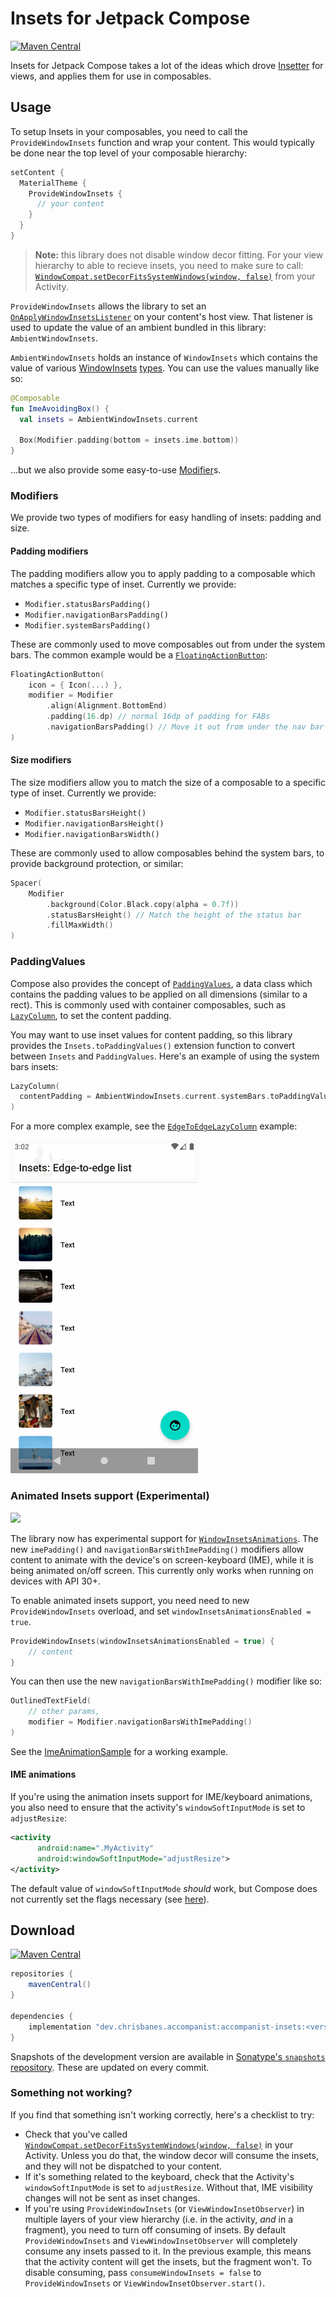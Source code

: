 # Insets for Jetpack Compose

[![Maven Central](https://img.shields.io/maven-central/v/dev.chrisbanes.accompanist/accompanist-insets)](https://search.maven.org/search?q=g:dev.chrisbanes.accompanist)

Insets for Jetpack Compose takes a lot of the ideas which drove [Insetter][insetter-view] for views, and applies them for use in composables.

## Usage
To setup Insets in your composables, you need to call the `ProvideWindowInsets` function and
wrap your content. This would typically be done near the top level of your composable hierarchy:

``` kotlin
setContent {
  MaterialTheme {
    ProvideWindowInsets {
      // your content
    }
  }
}
```

> **Note:** this library does not disable window decor fitting. For your view hierarchy to able to recieve insets, you need to make sure to call: [`WindowCompat.setDecorFitsSystemWindows(window, false)`](https://developer.android.com/reference/androidx/core/view/WindowCompat#setDecorFitsSystemWindows(android.view.Window,%20boolean)) from your Activity.

`ProvideWindowInsets` allows the library to set an [`OnApplyWindowInsetsListener`][insetslistener] on your content's host view. That listener is used to update the value of an ambient bundled in this library: `AmbientWindowInsets`.

`AmbientWindowInsets` holds an instance of `WindowInsets` which contains the value of various [WindowInsets][insets] [types][insettypes]. You can use the values manually like so:

``` kotlin
@Composable
fun ImeAvoidingBox() {
  val insets = AmbientWindowInsets.current

  Box(Modifier.padding(bottom = insets.ime.bottom))
}
```

...but we also provide some easy-to-use [Modifier][modifier]s.

### Modifiers

We provide two types of modifiers for easy handling of insets: padding and size.

#### Padding modifiers
The padding modifiers allow you to apply padding to a composable which matches a specific type of inset. Currently we provide:

- `Modifier.statusBarsPadding()`
- `Modifier.navigationBarsPadding()`
- `Modifier.systemBarsPadding()`

These are commonly used to move composables out from under the system bars. The common example would be a [`FloatingActionButton`][fab]:

``` kotlin
FloatingActionButton(
    icon = { Icon(...) },
    modifier = Modifier
        .align(Alignment.BottomEnd)
        .padding(16.dp) // normal 16dp of padding for FABs
        .navigationBarsPadding() // Move it out from under the nav bar
)
```

#### Size modifiers
The size modifiers allow you to match the size of a composable to a specific type of inset. Currently we provide:

- `Modifier.statusBarsHeight()`
- `Modifier.navigationBarsHeight()`
- `Modifier.navigationBarsWidth()`

These are commonly used to allow composables behind the system bars, to provide background protection, or similar:

``` kotlin
Spacer(
    Modifier
        .background(Color.Black.copy(alpha = 0.7f))
        .statusBarsHeight() // Match the height of the status bar
        .fillMaxWidth()
)
```

### PaddingValues
Compose also provides the concept of [`PaddingValues`][paddingvalues], a data class which contains the padding values to be applied on all dimensions (similar to a rect). This is commonly used with container composables, such as [`LazyColumn`][lazycolumn], to set the content padding.

You may want to use inset values for content padding, so this library provides the `Insets.toPaddingValues()` extension function to convert between `Insets` and `PaddingValues`. Here's an example of using the system bars insets:

``` kotlin
LazyColumn(
  contentPadding = AmbientWindowInsets.current.systemBars.toPaddingValues()
)
```

For a more complex example, see the [`EdgeToEdgeLazyColumn`](https://github.com/chrisbanes/accompanist/blob/main/sample/src/main/java/dev/chrisbanes/accompanist/sample/insets/EdgeToEdgeLazyColumn.kt) example:

<a href="images/edge-to-edge-list.jpg">
<img src="images/edge-to-edge-list.jpg" width=300>
</a>

### Animated Insets support (Experimental)

![](images/ime-insets.gif)

The library now has experimental support for [`WindowInsetsAnimations`](https://developer.android.com/reference/android/view/WindowInsetsAnimation).
The new `imePadding()` and `navigationBarsWithImePadding()` modifiers allow content to animate with the device's on screen-keyboard (IME), while it is being animated on/off screen. This currently only works when running on devices with API 30+.

To enable animated insets support, you need need to new `ProvideWindowInsets` overload, and set `windowInsetsAnimationsEnabled = true`.

``` kotlin
ProvideWindowInsets(windowInsetsAnimationsEnabled = true) {
    // content
}
```

You can then use the new `navigationBarsWithImePadding()` modifier like so:

``` kotlin
OutlinedTextField(
    // other params,
    modifier = Modifier.navigationBarsWithImePadding()
)
```

See the [ImeAnimationSample](https://github.com/chrisbanes/accompanist/blob/main/sample/src/main/java/dev/chrisbanes/accompanist/sample/insets/ImeAnimationSample.kt) for a working example.


#### IME animations
If you're using the animation insets support for IME/keyboard animations, you also need to ensure that the activity's `windowSoftInputMode` is set to `adjustResize`:

``` xml
<activity
      android:name=".MyActivity"
      android:windowSoftInputMode="adjustResize">
</activity>
```

The default value of `windowSoftInputMode` _should_ work, but Compose does not currently set the flags necessary (see [here](https://issuetracker.google.com/154101484)).

## Download

[![Maven Central](https://img.shields.io/maven-central/v/dev.chrisbanes.accompanist/accompanist-insets)](https://search.maven.org/search?q=g:dev.chrisbanes.accompanist)

```groovy
repositories {
    mavenCentral()
}

dependencies {
    implementation "dev.chrisbanes.accompanist:accompanist-insets:<version>"
}
```

Snapshots of the development version are available in [Sonatype's `snapshots` repository][snap]. These are updated on every commit.

### Something not working?

If you find that something isn't working correctly, here's a checklist to try:

- Check that you've called [`WindowCompat.setDecorFitsSystemWindows(window, false)`](https://developer.android.com/reference/androidx/core/view/WindowCompat#setDecorFitsSystemWindows(android.view.Window,%20boolean)) in your Activity. Unless you do that, the window decor will consume the insets, and they will not be dispatched to your content.
- If it's something related to the keyboard, check that the Activity's `windowSoftInputMode` is set to `adjustResize`. Without that, IME visibility changes will not be sent as inset changes.
- If you're using `ProvideWindowInsets` (or `ViewWindowInsetObserver`) in multiple layers of your view hierarchy (i.e. in the activity, _and_ in a fragment), you need to turn off consuming of insets. By default `ProvideWindowInsets` and `ViewWindowInsetObserver` will completely consume any insets passed to it. In the previous example, this means that the activity content will get the insets, but the fragment won't. To disable consuming, pass `consumeWindowInsets = false` to `ProvideWindowInsets` or `ViewWindowInsetObserver.start()`.

[compose]: https://developer.android.com/jetpack/compose
[snap]: https://oss.sonatype.org/content/repositories/snapshots/dev/chrisbanes/accompanist/accompanist-insets/
[insetter-view]: https://github.com/chrisbanes/insetter
[insets]: https://developer.android.com/reference/kotlin/androidx/core/view/WindowInsetsCompat
[insettypes]: https://developer.android.com/reference/kotlin/androidx/core/view/WindowInsetsCompat.Type
[insetslistener]: https://developer.android.com/reference/kotlin/androidx/core/view/OnApplyWindowInsetsListener
[modifier]: https://developer.android.com/reference/kotlin/androidx/ui/core/Modifier
[paddingvalues]: https://developer.android.com/reference/kotlin/androidx/compose/foundation/layout/PaddingValues
[lazycolumn]: https://developer.android.com/reference/kotlin/androidx/compose/foundation/lazy/package-summary#lazycolumn
[fab]: https://developer.android.com/reference/kotlin/androidx/compose/material/package-summary#floatingactionbutton
